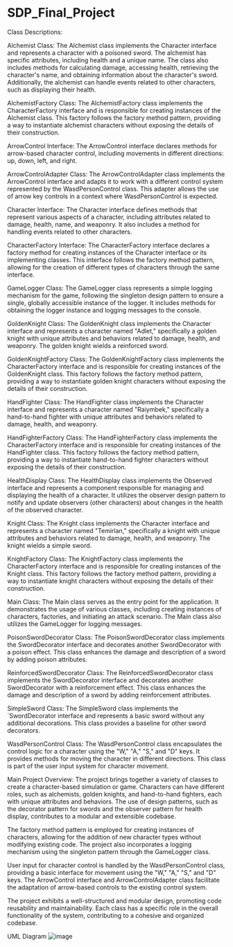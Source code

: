 ﻿# SDP_Final_Project
Class Descriptions:

Alchemist Class: The Alchemist class implements the Character interface and represents a character with a poisoned sword. The alchemist has specific attributes, including health and a unique name. The class also includes methods for calculating damage, accessing health, retrieving the character's name, and obtaining information about the character's sword. Additionally, the alchemist can handle events related to other characters, such as displaying their health.

AlchemistFactory Class: The AlchemistFactory class implements the CharacterFactory interface and is responsible for creating instances of the Alchemist class. This factory follows the factory method pattern, providing a way to instantiate alchemist characters without exposing the details of their construction.

ArrowControl Interface: The ArrowControl interface declares methods for arrow-based character control, including movements in different directions: up, down, left, and right.

ArrowControlAdapter Class: The ArrowControlAdapter class implements the ArrowControl interface and adapts it to work with a different control system represented by the WasdPersonControl class. This adapter allows the use of arrow key controls in a context where WasdPersonControl is expected.

Character Interface: The Character interface defines methods that represent various aspects of a character, including attributes related to damage, health, name, and weaponry. It also includes a method for handling events related to other characters.

CharacterFactory Interface: The CharacterFactory interface declares a factory method for creating instances of the Character interface or its implementing classes. This interface follows the factory method pattern, allowing for the creation of different types of characters through the same interface.

GameLogger Class: The GameLogger class represents a simple logging mechanism for the game, following the singleton design pattern to ensure a single, globally accessible instance of the logger. It includes methods for obtaining the logger instance and logging messages to the console.

GoldenKnight Class: The GoldenKnight class implements the Character interface and represents a character named "Adlet," specifically a golden knight with unique attributes and behaviors related to damage, health, and weaponry. The golden knight wields a reinforced sword.

GoldenKnightFactory Class: The GoldenKnightFactory class implements the CharacterFactory interface and is responsible for creating instances of the GoldenKnight class. This factory follows the factory method pattern, providing a way to instantiate golden knight characters without exposing the details of their construction.

HandFighter Class: The HandFighter class implements the Character interface and represents a character named "Raiymbek," specifically a hand-to-hand fighter with unique attributes and behaviors related to damage, health, and weaponry.

HandFighterFactory Class: The HandFighterFactory class implements the CharacterFactory interface and is responsible for creating instances of the HandFighter class. This factory follows the factory method pattern, providing a way to instantiate hand-to-hand fighter characters without exposing the details of their construction.

HealthDisplay Class: The HealthDisplay class implements the Observed interface and represents a component responsible for managing and displaying the health of a character. It utilizes the observer design pattern to notify and update observers (other characters) about changes in the health of the observed character.

Knight Class: The Knight class implements the Character interface and represents a character named "Temirlan," specifically a knight with unique attributes and behaviors related to damage, health, and weaponry. The knight wields a simple sword.

KnightFactory Class: The KnightFactory class implements the CharacterFactory interface and is responsible for creating instances of the Knight class. This factory follows the factory method pattern, providing a way to instantiate knight characters without exposing the details of their construction.

Main Class: The Main class serves as the entry point for the application. It demonstrates the usage of various classes, including creating instances of characters, factories, and initiating an attack scenario. The Main class also utilizes the GameLogger for logging messages.

PoisonSwordDecorator Class: The PoisonSwordDecorator class implements the SwordDecorator interface and decorates another SwordDecorator with a poison effect. This class enhances the damage and description of a sword by adding poison attributes.

ReinforcedSwordDecorator Class: The ReinforcedSwordDecorator class implements the SwordDecorator interface and decorates another SwordDecorator with a reinforcement effect. This class enhances the damage and description of a sword by adding reinforcement attributes.

SimpleSword Class: The SimpleSword class implements the `SwordDecorator interface and represents a basic sword without any additional decorations. This class provides a baseline for other sword decorators.

WasdPersonControl Class: The WasdPersonControl class encapsulates the control logic for a character using the "W," "A," "S," and "D" keys. It provides methods for moving the character in different directions. This class is part of the user input system for character movement.

Main Project Overview: The project brings together a variety of classes to create a character-based simulation or game. Characters can have different roles, such as alchemists, golden knights, and hand-to-hand fighters, each with unique attributes and behaviors. The use of design patterns, such as the decorator pattern for swords and the observer pattern for health display, contributes to a modular and extensible codebase.

The factory method pattern is employed for creating instances of characters, allowing for the addition of new character types without modifying existing code. The project also incorporates a logging mechanism using the singleton pattern through the GameLogger class.

User input for character control is handled by the WasdPersonControl class, providing a basic interface for movement using the "W," "A," "S," and "D" keys. The ArrowControl interface and ArrowControlAdapter class facilitate the adaptation of arrow-based controls to the existing control system.

The project exhibits a well-structured and modular design, promoting code reusability and maintainability. Each class has a specific role in the overall functionality of the system, contributing to a cohesive and organized codebase.

UML Diagram
![image](https://github.com/TemirlanBakytbekov/SDP_Final_Project/assets/123005454/edcd2c2b-3a28-4c4d-8ad8-e2473985a637)
